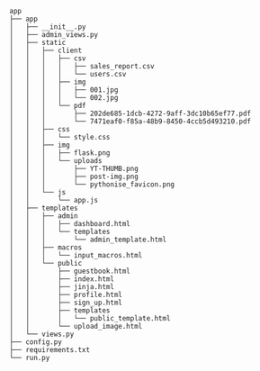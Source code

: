     app
    ├── app
    │   ├── __init__.py
    │   ├── admin_views.py
    │   ├── static
    │   │   ├── client
    │   │   │   ├── csv
    │   │   │   │   ├── sales_report.csv
    │   │   │   │   └── users.csv
    │   │   │   ├── img
    │   │   │   │   ├── 001.jpg
    │   │   │   │   └── 002.jpg
    │   │   │   └── pdf
    │   │   │       ├── 202de685-1dcb-4272-9aff-3dc10b65ef77.pdf
    │   │   │       └── 7471eaf0-f85a-48b9-8450-4ccb5d493210.pdf
    │   │   ├── css
    │   │   │   └── style.css
    │   │   ├── img
    │   │   │   ├── flask.png
    │   │   │   └── uploads
    │   │   │       ├── YT-THUMB.png
    │   │   │       ├── post-img.png
    │   │   │       └── pythonise_favicon.png
    │   │   └── js
    │   │       └── app.js
    │   ├── templates
    │   │   ├── admin
    │   │   │   ├── dashboard.html
    │   │   │   └── templates
    │   │   │       └── admin_template.html
    │   │   ├── macros
    │   │   │   └── input_macros.html
    │   │   └── public
    │   │       ├── guestbook.html
    │   │       ├── index.html
    │   │       ├── jinja.html
    │   │       ├── profile.html
    │   │       ├── sign_up.html
    │   │       ├── templates
    │   │       │   └── public_template.html
    │   │       └── upload_image.html
    │   └── views.py
    ├── config.py
    ├── requirements.txt
    └── run.py